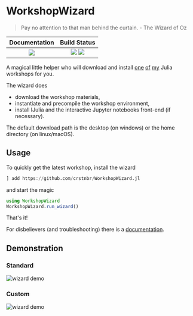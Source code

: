 # WorkshopWizard


> Pay no attention to that man behind the curtain. - The Wizard of Oz


| **Documentation**                                                               | **Build Status**                                                                                |
|:-------------------------------------------------------------------------------:|:-----------------------------------------------------------------------------------------------:|
| [![][docs-dev-img]][docs-dev-url] | [![][github-ci-img]][github-ci-url] [![][codecov-img]][codecov-url] |

[docs-dev-img]: https://img.shields.io/badge/docs-dev-blue.svg
[docs-dev-url]: https://crstnbr.github.io/WorkshopWizard.jl/dev
[github-ci-img]: https://github.com/crstnbr/WorkshopWizard.jl/workflows/Run%20tests/badge.svg
[github-ci-url]: https://github.com/crstnbr/WorkshopWizard.jl/actions?query=workflow%3A%22Run+tests%22
[codecov-img]: https://img.shields.io/codecov/c/github/crstnbr/WorkshopWizard.jl/master.svg?label=codecov
[codecov-url]: http://codecov.io/github/crstnbr/WorkshopWizard.jl?branch=master

A magical little helper who will download and install [one](http://github.com/crstnbr/JuliaWorkshop18) [of](http://github.com/crstnbr/JuliaWorkshop19) [my](http://github.com/crstnbr/JuliaOulu20) Julia workshops for you.

The wizard does

* download the workshop materials,
* instantiate and precompile the workshop environment,
* install IJulia and the interactive Jupyter notebooks front-end (if necessary).

The default download path is the desktop (on windows) or the home directory (on linux/macOS).

## Usage

To quickly get the latest workshop, install the wizard

```julia
] add https://github.com/crstnbr/WorkshopWizard.jl
```

and start the magic

```julia
using WorkshopWizard
WorkshopWizard.run_wizard()
```

That's it!

For disbelievers (and troubleshooting) there is a [documentation](https://crstnbr.github.io/WorkshopWizard.jl/dev).

## Demonstration

### Standard

![wizard demo](https://github.com/crstnbr/WorkshopWizard.jl/blob/master/demo/wizard.gif)

### Custom

![wizard demo](https://github.com/crstnbr/WorkshopWizard.jl/blob/master/demo/wizard_detailed.gif)
